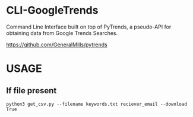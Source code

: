 # CLI-GoogleTrends

Command Line Interface built on top of PyTrends, a pseudo-API for obtaining data from Google Trends Searches. 

https://github.com/GeneralMills/pytrends


# USAGE

## If file present
    python3 get_csv.py --filename keywords.txt reciever_email --download True
